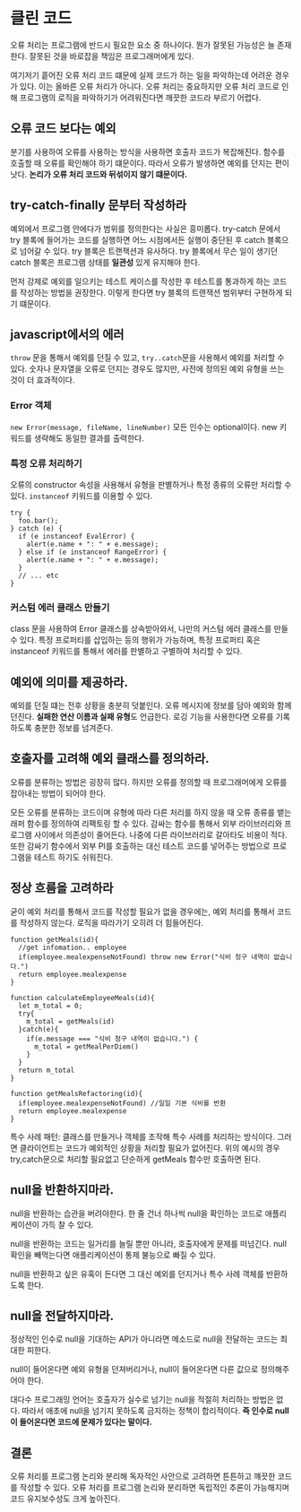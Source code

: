 # 클린 코드

오류 처리는 프로그램에 반드시 필요한 요소 중 하나이다. 뭔가 잘못된 가능성은 늘 존재한다. 잘못된 것을 바로잡을 책임은 프로그래머에게 있다.

여기저기 흩어진 오류 처리 코드 떄문에 실제 코드가 하는 일을 파악하는데 어려운 경우가 있다. 이는 올바른 오류 처리가 아니다.
오류 처리는 중요하지만 오류 처리 코드로 인해 프로그램의 로직을 파악하기가 어려워진다면 깨끗한 코드라 부르기 어렵다.

## 오류 코드 보다는 예외

분기를 사용하여 오류를 사용하는 방식을 사용하면 호출자 코드가 복잡해진다. 함수를 호출할 때 오류를 확인해야 하기 떄문이다.
따라서 오류가 발생하면 예외를 던지는 편이 낫다. **논리가 오류 처리 코드와 뒤섞이지 않기 떄문이다.**

## try-catch-finally 문부터 작성하라

예외에서 프로그램 안에다가 범위를 정의한다는 사실은 흥미롭다. try-catch 문에서 try 블록에 들어가는 코드를 실행하면 어느 시점에서든 실행이 중단된 후 catch 블록으로 넘어갈 수 있다.
try 블록은 트랜잭션과 유사하다. try 블록에서 무슨 일이 생기던 catch 블록은 프로그램 상태를 **일관성** 있게 유지해야 한다.

먼저 강제로 예외를 일으키는 테스트 케이스를 작성한 후 테스트를 통과하게 하는 코드를 작성하는 방법을 권장한다. 이렇게 한다면 try 블록의 트랜잭션 범위부터 구현하게 되기 떄문이다.

## javascript에서의 에러

`throw` 문을 통해서 예외를 던질 수 있고, `try..catch`문을 사용해서 예외를 처리할 수 있다. 숫자나 문자열을 오류로 던지는 경우도 많지만, 사전에 정의된 예외 유형을 쓰는 것이 더 효과적이다.

### Error 객체

`new Error(message, fileName, lineNumber)` 모든 인수는 optional이다. new 키워드를 생략해도 동일한 결과를 출력한다.

### 특정 오류 처리하기

오류의 constructor 속성을 사용해서 유형을 판별하거나 특정 종류의 오류만 처리할 수 있다. `instanceof` 키워드를 이용할 수 있다.

```
try {
  foo.bar();
} catch (e) {
  if (e instanceof EvalError) {
    alert(e.name + ": " + e.message);
  } else if (e instanceof RangeError) {
    alert(e.name + ": " + e.message);
  }
  // ... etc
}
```

### 커스텀 에러 클래스 만들기

class 문을 사용하여 Error 클래스를 상속받아와서, 나만의 커스텀 에러 클래스를 만들 수 있다.
특정 프로퍼티를 삽입하는 등의 행위가 가능하며, 특정 프로퍼티 혹은 instanceof 키워드를 통해서 에러를 판별하고 구별하여 처리할 수 있다.

## 예외에 의미를 제공하라.

예외를 던질 떄는 전후 상황을 충분히 덧붙인다.
오류 메시지에 정보를 담아 예외와 함께 던진다. **실패한 연산 이름과 실패 유형**도 언급한다. 로깅 기능을 사용한다면 오류를 기록하도록 충분한 정보를 넘겨준다.

## 호출자를 고려해 예외 클래스를 정의하라.

오류를 분류하는 방법은 굉장히 많다. 하지만 오류를 정의할 때 프로그래머에게 오류를 잡아내는 방법이 되어야 한다.

모든 오류를 분류하는 코드이며 유형에 따라 다른 처리를 하지 않을 때 오류 종류를 뱉는 래퍼 함수를 정의하여 리팩토링 할 수 있다.
감싸는 함수를 통해서 외부 라이브러리와 프로그램 사이에서 의존성이 줄어든다. 나중에 다른 라이브러리로 갈아타도 비용이 적다.
또한 감싸기 함수에서 외부 PI를 호출하는 대신 테스트 코드를 넣어주는 방법으로 프로그램을 테스트 하기도 쉬워진다.

## 정상 흐름을 고려하라

굳이 예외 처리를 통해서 코드를 작성할 필요가 없을 경우에는, 예외 처리를 통해서 코드를 작성하지 않는다. 로직을 따라가기 오히려 더 힘들어진다.

```
function getMeals(id){
  //get infomation.. employee
  if(employee.mealexpenseNotFound) throw new Error("식비 청구 내역이 없습니다.")
  return employee.mealexpense
}

function calculateEmployeeMeals(id){
  let m_total = 0;
  try{
    m_total = getMeals(id)
  }catch(e){
    if(e.message === "식비 청구 내역이 없습니다.") {
      m_total = getMealPerDiem()
    }
  }
  return m_total
}

function getMealsRefactoring(id){
  if(employee.mealexpenseNotFound) //일일 기본 식비를 반환
  return employee.mealexpense
}
```

특수 사례 패턴: 클래스를 만들거나 객체를 조작해 특수 사례를 처리하는 방식이다. 그러면 클라이언트는 코드가 예외적인 상황을 처리할 필요가 없어진다. 위의 예시의 경우 try,catch문으로 처리할 필요없고 단순하게 getMeals 함수만 호출하면 된다.

## null을 반환하지마라.

null을 반환하는 습관을 버려야한다. 한 줄 건너 하나씩 null을 확인하는 코드로 애플리케이션이 가득 찰 수 있다.

null을 반환하는 코드는 일거리를 늘릴 뿐만 아니라, 호출자에게 문제를 떠넘긴다. null 확인을 빼먹는다면 애플리케이션이 통제 불능으로 빠질 수 있다.

null을 반환하고 싶은 유혹이 든다면 그 대신 예외를 던지거나 특수 사례 객체를 반환하도록 한다.

## null을 전달하지마라.

정상적인 인수로 null을 기대하는 API가 아니라면 메소드로 null을 전달하는 코드는 최대한 피한다.

null이 들어온다면 예외 유형을 던져버리거나, null이 들어온다면 다른 값으로 정의해주어야 한다.

대다수 프로그래밍 언어는 호출자가 실수로 넘기는 null을 적절히 처리하는 방법은 없다. 따라서 애초에 null을 넘기지 못하도록 금지하는 정책이 합리적이다. **즉 인수로 null이 들어온다면 코드에 문제가 있다는 말이다.**

## 결론

오류 처리를 프로그램 논리와 분리해 독자적인 사안으로 고려하면 튼튼하고 꺠끗한 코드를 작성할 수 있다. 오류 처리를 프로그램 논리와 분리하면 독립적인 추론이 가능해지며 코드 유지보수성도 크게 높아진다.
